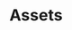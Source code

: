 <!--
title: Assets
source_url: https://webvr-6345b.firebaseio.com/webvrrocks/webvr_assets.json
edit_url: https://docs.google.com/spreadsheets/d/1K8HArN12v_XQqv8NiNcFNmRW0bGv4Zkn7XAJlY3vth0/edit#gid=523679469
layout: directory
-->

# Assets
